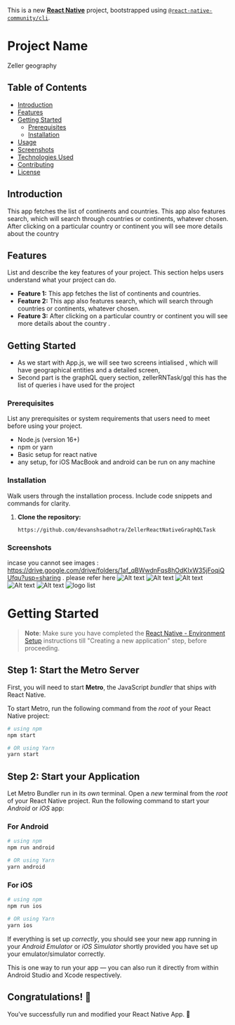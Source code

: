 This is a new [**React Native**](https://reactnative.dev) project, bootstrapped using [`@react-native-community/cli`](https://github.com/react-native-community/cli).

# Project Name

Zeller geography

## Table of Contents

- [Introduction](#introduction)
- [Features](#features)
- [Getting Started](#getting-started)
  - [Prerequisites](#prerequisites)
  - [Installation](#installation)
- [Usage](#usage)
- [Screenshots](#screenshots)
- [Technologies Used](#technologies-used)
- [Contributing](#contributing)
- [License](#license)

## Introduction

This app fetches the list of continents and countries.
This app also features search, which will search through countries or continents, whatever chosen.
After clicking on a particular country or continent you will see more details about the country
## Features

List and describe the key features of your project. This section helps users understand what your project can do.

- **Feature 1:** This app fetches the list of continents and countries.
- **Feature 2:** This app also features search, which will search through countries or continents, whatever chosen.
- **Feature 3:** After clicking on a particular country or continent you will see more details about the country
.

## Getting Started

- As we start with App.js,  we will see two screens intialised , which will have geographical entities and a detailed screen, 
- Second part is the graphQL query section, zellerRNTask/gql this has the list of queries i have used for the project

### Prerequisites

List any prerequisites or system requirements that users need to meet before using your project.

- Node.js (version 16+)
- npm or yarn
- Basic setup for react native
-  any setup, for iOS MacBook and android can be run on any machine

### Installation

Walk users through the installation process. Include code snippets and commands for clarity.

1. **Clone the repository:**

   ```https://github.com/devanshsadhotra/ZellerReactNativeGraphQLTask```


### Screenshots 
incase you cannot see images : https://drive.google.com/drive/folders/1af_qBWwdnFqs8hOdKIxW35jFoqiQUfqu?usp=sharing . please refer here
![Alt text](https://drive.google.com/file/d/1u4igRsyVb_st18lf797Ca1uNRYhOg97d/view?usp=drive_link.png)
![Alt text](https://drive.google.com/file/d/1qmvIFEQGBOEiJoiw_00SFZ1DboTbCZqG/view?usp=drive_link.png)
![Alt text](https://drive.google.com/file/d/1SGp73KD-xOGZuVWkxAAlZNvsoTUtGJiC/view?usp=drive_link.png)
![Alt text](https://drive.google.com/file/d/11cZapTOhlnWSlt-uY3SmFBMy0o0gXHqq/view?usp=drive_link.png)
![Alt text](https://drive.google.com/file/d/1Dj8C6LY8wuElALvuLuVM4-K7Hd-I4uAJ/view?usp=drive_link.png)
![logo list](https://drive.google.com/file/d/1G6Lb9_1RngpUlRwckIsHeqbiCrpZYGU8/view?usp=drive_link.png)


# Getting Started

>**Note**: Make sure you have completed the [React Native - Environment Setup](https://reactnative.dev/docs/environment-setup) instructions till "Creating a new application" step, before proceeding.

## Step 1: Start the Metro Server

First, you will need to start **Metro**, the JavaScript _bundler_ that ships _with_ React Native.

To start Metro, run the following command from the _root_ of your React Native project:

```bash
# using npm
npm start

# OR using Yarn
yarn start
```

## Step 2: Start your Application

Let Metro Bundler run in its _own_ terminal. Open a _new_ terminal from the _root_ of your React Native project. Run the following command to start your _Android_ or _iOS_ app:

### For Android

```bash
# using npm
npm run android

# OR using Yarn
yarn android
```

### For iOS

```bash
# using npm
npm run ios

# OR using Yarn
yarn ios
```

If everything is set up _correctly_, you should see your new app running in your _Android Emulator_ or _iOS Simulator_ shortly provided you have set up your emulator/simulator correctly.

This is one way to run your app — you can also run it directly from within Android Studio and Xcode respectively.



## Congratulations! :tada:

You've successfully run and modified your React Native App. :partying_face:

